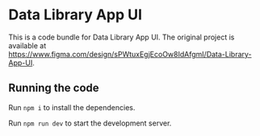 
  # Data Library App UI

  This is a code bundle for Data Library App UI. The original project is available at https://www.figma.com/design/sPWtuxEgjEcoOw8IdAfgmI/Data-Library-App-UI.

  ## Running the code

  Run `npm i` to install the dependencies.

  Run `npm run dev` to start the development server.
  